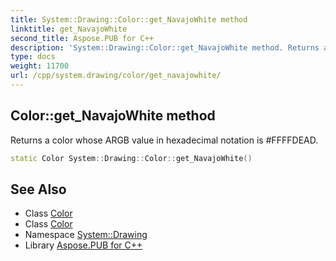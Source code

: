 ```yaml
---
title: System::Drawing::Color::get_NavajoWhite method
linktitle: get_NavajoWhite
second_title: Aspose.PUB for C++
description: 'System::Drawing::Color::get_NavajoWhite method. Returns a color whose ARGB value in hexadecimal notation is #FFFFDEAD in C++.'
type: docs
weight: 11700
url: /cpp/system.drawing/color/get_navajowhite/
---
```

## Color::get_NavajoWhite method


Returns a color whose ARGB value in hexadecimal notation is #FFFFDEAD.

```cpp
static Color System::Drawing::Color::get_NavajoWhite()
```

## See Also

* Class [Color](../)
* Class [Color](../)
* Namespace [System::Drawing](../../)
* Library [Aspose.PUB for C++](../../../)
